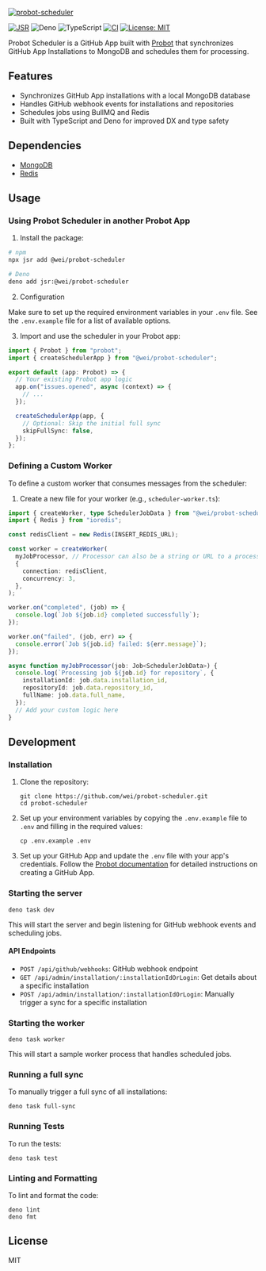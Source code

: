 [![probot-scheduler][social-image]][social-image-url]

[![JSR][jsr-badge]][jsr-url] ![Deno][deno-badge] ![TypeScript][typescript-badge]
[![CI][ci-badge]][ci-url] [![License: MIT][license-badge]][license-url]

Probot Scheduler is a GitHub App built with [Probot](https://probot.github.io/)
that synchronizes GitHub App Installations to MongoDB and schedules them for
processing.

## Features

- Synchronizes GitHub App installations with a local MongoDB database
- Handles GitHub webhook events for installations and repositories
- Schedules jobs using BullMQ and Redis
- Built with TypeScript and Deno for improved DX and type safety

## Dependencies

- [MongoDB](https://www.mongodb.com/)
- [Redis](https://redis.io/)

## Usage

### Using Probot Scheduler in another Probot App

1. Install the package:

```sh
# npm
npx jsr add @wei/probot-scheduler

# Deno
deno add jsr:@wei/probot-scheduler
```

2. Configuration

Make sure to set up the required environment variables in your `.env` file. See
the `.env.example` file for a list of available options.

3. Import and use the scheduler in your Probot app:

```typescript
import { Probot } from "probot";
import { createSchedulerApp } from "@wei/probot-scheduler";

export default (app: Probot) => {
  // Your existing Probot app logic
  app.on("issues.opened", async (context) => {
    // ...
  });

  createSchedulerApp(app, {
    // Optional: Skip the initial full sync
    skipFullSync: false,
  });
};
```

### Defining a Custom Worker

To define a custom worker that consumes messages from the scheduler:

1. Create a new file for your worker (e.g., `scheduler-worker.ts`):

```typescript
import { createWorker, type SchedulerJobData } from "@wei/probot-scheduler";
import { Redis } from "ioredis";

const redisClient = new Redis(INSERT_REDIS_URL);

const worker = createWorker(
  myJobProcessor, // Processor can also be a string or URL to a processor file
  {
    connection: redisClient,
    concurrency: 3,
  },
);

worker.on("completed", (job) => {
  console.log(`Job ${job.id} completed successfully`);
});

worker.on("failed", (job, err) => {
  console.error(`Job ${job.id} failed: ${err.message}`);
});

async function myJobProcessor(job: Job<SchedulerJobData>) {
  console.log(`Processing job ${job.id} for repository`, {
    installationId: job.data.installation_id,
    repositoryId: job.data.repository_id,
    fullName: job.data.full_name,
  });
  // Add your custom logic here
}
```

## Development

### Installation

1. Clone the repository:
   ```
   git clone https://github.com/wei/probot-scheduler.git
   cd probot-scheduler
   ```

2. Set up your environment variables by copying the `.env.example` file to
   `.env` and filling in the required values:
   ```
   cp .env.example .env
   ```

3. Set up your GitHub App and update the `.env` file with your app's
   credentials. Follow the
   [Probot documentation](https://probot.github.io/docs/development/) for
   detailed instructions on creating a GitHub App.

### Starting the server

```
deno task dev
```

This will start the server and begin listening for GitHub webhook events and
scheduling jobs.

#### API Endpoints

- `POST /api/github/webhooks`: GitHub webhook endpoint
- `GET /api/admin/installation/:installationIdOrLogin`: Get details about a
  specific installation
- `POST /api/admin/installation/:installationIdOrLogin`: Manually trigger a sync
  for a specific installation

### Starting the worker

```
deno task worker
```

This will start a sample worker process that handles scheduled jobs.

### Running a full sync

To manually trigger a full sync of all installations:

```
deno task full-sync
```

### Running Tests

To run the tests:

```
deno task test
```

### Linting and Formatting

To lint and format the code:

```
deno lint
deno fmt
```

## License

MIT

[social-image]: https://socialify.git.ci/wei/probot-scheduler/image?description=1&font=Raleway&language=1&logo=https%3A%2F%2Fprobot.github.io%2Fassets%2Fimg%2Flogo.png&name=1&owner=1&pattern=Circuit%20Board&theme=Auto
[social-image-url]: https://socialify.git.ci/wei/probot-scheduler?description=1&font=Raleway&language=1&logo=https%3A%2F%2Fprobot.github.io%2Fassets%2Fimg%2Flogo.png&name=1&owner=1&pattern=Circuit%20Board&theme=Auto
[deno-badge]: https://img.shields.io/badge/Deno-000000?logo=Deno&logoColor=FFF&style=flat-square
[typescript-badge]: https://img.shields.io/badge/TypeScript-3178C6?logo=TypeScript&logoColor=FFF&style=flat-square
[license-badge]: https://img.shields.io/badge/License-MIT-blue.svg?style=flat-square
[license-url]: https://wei.mit-license.org
[ci-badge]: https://img.shields.io/github/actions/workflow/status/wei/probot-scheduler/publish.yml?logo=github&style=flat-square
[ci-url]: https://github.com/wei/probot-scheduler/actions/workflows/publish.yml
[jsr-badge]: https://jsr.io/badges/@wei/probot-scheduler?style=flat-square
[jsr-url]: https://jsr.io/@wei/probot-scheduler
